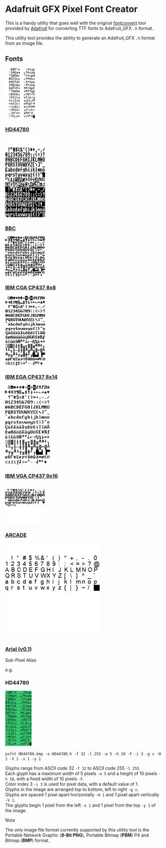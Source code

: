 # Adafruit GFX Pixel Font Creator
This is a handy utility that goes well with the original [fontconvert](https://github.com/adafruit/Adafruit-GFX-Library/tree/master/fontconvert) tool provided by [Adafruit](https://www.adafruit.com/) for converting TTF fonts to Adafruit_GFX `.h` format.

This utility tool provides the ability to generate an Adafruit_GFX `.h` format from an image file.

## Fonts

<img src="https://github.com/Insoft-UK/piXfont/blob/main/assets/HD44780.bmp">

### [HD44780](https://github.com/Insoft-UK/piXfont/blob/main/examples/HD44780.h)

<img src="https://github.com/Insoft-UK/piXfont/blob/main/assets/BBC.bmp" >

### [BBC](https://github.com/Insoft-UK/piXfont/blob/main/examples/BBC.h)

<img src="https://github.com/Insoft-UK/piXfont/blob/main/assets/CGA.bmp" >

### [IBM CGA CP437 8x8](https://github.com/Insoft-UK/piXfont/blob/main/examples/CGA.h)

<img src="https://github.com/Insoft-UK/piXfont/blob/main/assets/EGA.bmp" >

### [IBM EGA CP437 8x14](https://github.com/Insoft-UK/piXfont/blob/main/examples/EGA.h)

<img src="https://github.com/Insoft-UK/piXfont/blob/main/assets/VGA.bmp" >

### [IBM VGA CP437 9x16](https://github.com/Insoft-UK/piXfont/blob/main/examples/VGA.h)

<img src="https://github.com/Insoft-UK/piXfont/blob/main/assets/ARCADE.bmp" >

### [ARCADE](https://github.com/Insoft-UK/piXfont/blob/main/examples/ARCADE.h)

<img src="https://github.com/Insoft-UK/piXfont/blob/main/assets/Arial.bmp?" >

### [Arial (v0.1)](https://github.com/Insoft-UK/piXfont/blob/main/examples/subpixel/Arial.h)
Sub-Pixel Atlas

e.g.
### HD44780
<img src="https://github.com/Insoft-UK/piXfont/blob/main/examples/HD44780.bmp">

```
pxfnt HD44780.bmp -o HD44780.h -f 32 -l 255 -w 5 -h 10 -F -i 3 -g v -H 1 -V 1 -x 1 -y 1
```
Glyphs range from ASCII code 32 `-f 32` to ASCII code 255 `-l 255`.</br>
Each glyph has a maximum width of 5 pixels `-w 5` and a height of 10 pixels `-h 10`, with a fixed width of 10 pixels `-F`.</br>
Color index 3 `-i 3` is used for pixel data, with a default value of 1.</br>
Glyphs in the image are arranged top to bottom, left to right `-g v`.</br>
Glyphs are spaced 1 pixel apart horizontally `-H 1` and 1 pixel apart vertically `-V 1`.</br>
The glyphs begin 1 pixel from the left `-x 1` and 1 pixel from the top `-y 1` of the image.</br>

> [!NOTE]
The only image file format currently supported by this utility tool is the Portable Network Graphic (**8-Bit PNG**), Portable Bitmap (**PBM**) P4 and Bitmap (**BMP**) format.
